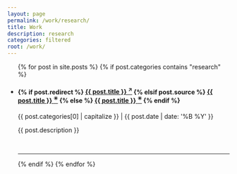 ```yaml
---
layout: page
permalink: /work/research/
title: Work
description: research
categories: filtered
root: /work/
---
```


<ul class="post-list">
  {% for post in site.posts %}
    {% if post.categories contains "research" %}
      <li>
        <h4>
          {% if post.redirect %}
            <a class="post-title" href="{{ post.redirect }}" target="_blank">{{ post.title }} <sup>&nearr;</sup></a>
          {% elsif post.source %}
            <a class="post-title" href="{{ post.source | prepend: site.baseurl }}" target="blank">{{ post.title }} <sup>&#10035;</sup></a>
          {% else %}
            <a class="post-title" href="{{ post.url | prepend: site.baseurl }}">{{ post.title }} <sup>&#10035;</sup></a>
          {% endif %}
        </h4>
        <p class="post-meta"><a class="post-cat">{{ post.categories[0] | capitalize }}</a> | {{ post.date | date: '%B %Y' }}</p>
        <p>{{ post.description }}</p>
        <br/>
        <hr/>
      </li>
    {% endif %}
  {% endfor %}
</ul>
